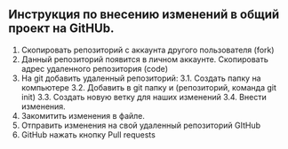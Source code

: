 ## Инструкция по внесению изменений в общий проект на GitHUb.
1. Скопировать репозиторий с аккаунта другого пользователя (fork)
2. Данный репозиторий появится в личном  аккаунте. Скопировать адрес удаленного репозитория (code)
3. На git добавить удаленный репозиторий:
3.1. Создать папку на компьютере
3.2. Добавить в git папку и (репозиторий, команда git init)
3.3. Создать новую ветку для наших изменений
3.4. Внести изменения.
4. Закомитить изменения в файле.
5. Отправить изменения на свой удаленный репозиторий GItHub
6. GitHub нажать кнопку Pull requests
